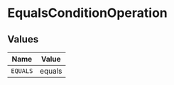 # EqualsConditionOperation


## Values

| Name     | Value    |
| -------- | -------- |
| `EQUALS` | equals   |